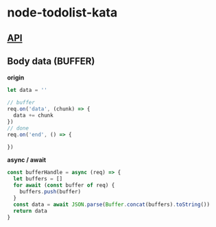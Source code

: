 # node-todolist-kata

## [API](https://todo-kata-t8.herokuapp.com/todo)

## Body data (BUFFER) 

**origin**
```js
let data = ''

// buffer
req.on('data', (chunk) => {
  data += chunk
})
// done
req.on('end', () => {

})
```

**async / await**
```js
const bufferHandle = async (req) => {
  let buffers = []
  for await (const buffer of req) {
    buffers.push(buffer)
  }
  const data = await JSON.parse(Buffer.concat(buffers).toString())
  return data
}
```